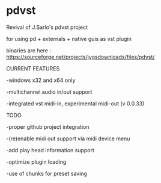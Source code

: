# pdvst 
Revival of J.Sarlo's pdvst project

for using pd + externals + native guis  as vst plugin

binaries are here : https://sourceforge.net/projects/jygsdownloads/files/pdvst/

CURRENT FEATURES

-windows x32 and x64 only

-multichannel audio in/out support

-integrated vst midi-in, experimental midi-out (v 0.0.33)

TODO

-proper github project integration

-(re)enable midi out support via midi device menu

-add play head information support

-optimize plugin loading

-use of chunks for preset saving
